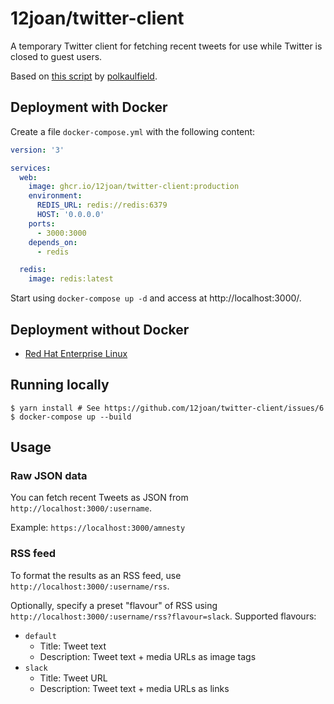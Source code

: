 # 12joan/twitter-client

A temporary Twitter client for fetching recent tweets for use while Twitter is closed to guest users.

Based on [this script](https://github.com/zedeus/nitter/issues/919#issuecomment-1619263153) by [polkaulfield](https://github.com/polkaulfield).

## Deployment with Docker

Create a file `docker-compose.yml` with the following content:

```yml
version: '3'

services:
  web:
    image: ghcr.io/12joan/twitter-client:production
    environment:
      REDIS_URL: redis://redis:6379
      HOST: '0.0.0.0'
    ports:
      - 3000:3000
    depends_on:
      - redis

  redis:
    image: redis:latest
```

Start using `docker-compose up -d` and access at http://localhost:3000/.

## Deployment without Docker

- [Red Hat Enterprise Linux](https://github.com/12joan/twitter-client/wiki/Install:NoDocker:Rocky-Linux-8.6)

## Running locally

```
$ yarn install # See https://github.com/12joan/twitter-client/issues/6
$ docker-compose up --build
```

## Usage

### Raw JSON data

You can fetch recent Tweets as JSON from `http://localhost:3000/:username`.

Example: `https://localhost:3000/amnesty`

### RSS feed

To format the results as an RSS feed, use `http://localhost:3000/:username/rss`.

Optionally, specify a preset "flavour" of RSS using `http://localhost:3000/:username/rss?flavour=slack`. Supported flavours:

- `default`
  - Title: Tweet text
  - Description: Tweet text + media URLs as image tags
- `slack`
  - Title: Tweet URL
  - Description: Tweet text + media URLs as links
